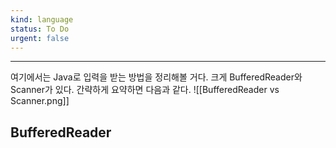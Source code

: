 ```yaml
---
kind: language
status: To Do
urgent: false
---
```

***

여기에서는 Java로 입력을 받는 방법을 정리해볼 거다. 크게 BufferedReader와 Scanner가 있다. 간략하게 요약하면 다음과 같다.
![[BufferedReader vs Scanner.png]]

## BufferedReader

